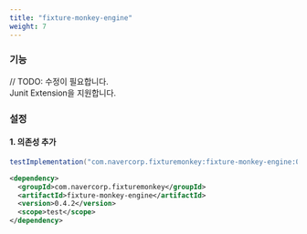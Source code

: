 ```yaml
---
title: "fixture-monkey-engine"
weight: 7
---
```


### 기능
// TODO: 수정이 필요합니다.  
Junit Extension을 지원합니다.

### 설정
#### 1. 의존성 추가
```groovy
testImplementation("com.navercorp.fixturemonkey:fixture-monkey-engine:0.4.2")
```

```xml
<dependency>
  <groupId>com.navercorp.fixturemonkey</groupId>
  <artifactId>fixture-monkey-engine</artifactId>
  <version>0.4.2</version>
  <scope>test</scope>
</dependency>
```

